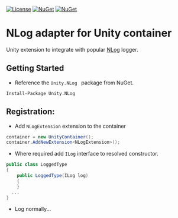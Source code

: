 [![License](https://img.shields.io/badge/license-apache%202.0-60C060.svg)](https://github.com/IoC-Unity/NLog/blob/master/LICENSE)
[![NuGet](https://img.shields.io/nuget/dt/Unity.NLog.svg)](https://www.nuget.org/packages/Unity.NLog)
[![NuGet](https://img.shields.io/nuget/v/Unity.NLog.svg)](https://www.nuget.org/packages/Unity.NLog)


# NLog adapter for Unity container
Unity extension to integrate with popular [NLog](https://github.com/nlog/nlog) logger.

## Getting Started
- Reference the `Unity.NLog ` package from NuGet.
```
Install-Package Unity.NLog 
```

## Registration:
- Add `NLogExtension` extension to the container

```C#
container = new UnityContainer();
container.AddNewExtension<NLogExtension>();
```
- Where required add `ILog` interface to resolved constructor. 

```C#
public class LoggedType
{
    public LoggedType(ILog log)
    {
    }
  ...
}
```
- Log normally...
